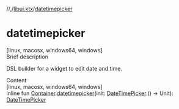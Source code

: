 //[.](../index.md)/[libui.ktx](index.md)/[datetimepicker](datetimepicker.md)



# datetimepicker  
[linux, macosx, windows64, windows]  
Brief description  


DSL builder for a widget to edit date and time.

  
  
  
Content  
[linux, macosx, windows64, windows]  
inline fun [Container](-container/index.md).[datetimepicker](datetimepicker.md)(init: [DateTimePicker](-date-time-picker/index.md).() -> Unit): [DateTimePicker](-date-time-picker/index.md)  




